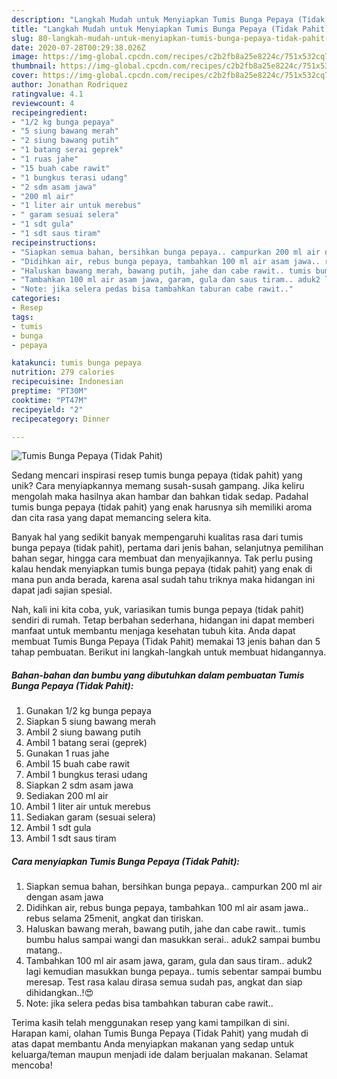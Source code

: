 ```yaml
---
description: "Langkah Mudah untuk Menyiapkan Tumis Bunga Pepaya (Tidak Pahit), Bikin Ngiler"
title: "Langkah Mudah untuk Menyiapkan Tumis Bunga Pepaya (Tidak Pahit), Bikin Ngiler"
slug: 80-langkah-mudah-untuk-menyiapkan-tumis-bunga-pepaya-tidak-pahit-bikin-ngiler
date: 2020-07-28T00:29:38.026Z
image: https://img-global.cpcdn.com/recipes/c2b2fb8a25e8224c/751x532cq70/tumis-bunga-pepaya-tidak-pahit-foto-resep-utama.jpg
thumbnail: https://img-global.cpcdn.com/recipes/c2b2fb8a25e8224c/751x532cq70/tumis-bunga-pepaya-tidak-pahit-foto-resep-utama.jpg
cover: https://img-global.cpcdn.com/recipes/c2b2fb8a25e8224c/751x532cq70/tumis-bunga-pepaya-tidak-pahit-foto-resep-utama.jpg
author: Jonathan Rodriquez
ratingvalue: 4.1
reviewcount: 4
recipeingredient:
- "1/2 kg bunga pepaya"
- "5 siung bawang merah"
- "2 siung bawang putih"
- "1 batang serai geprek"
- "1 ruas jahe"
- "15 buah cabe rawit"
- "1 bungkus terasi udang"
- "2 sdm asam jawa"
- "200 ml air"
- "1 liter air untuk merebus"
- " garam sesuai selera"
- "1 sdt gula"
- "1 sdt saus tiram"
recipeinstructions:
- "Siapkan semua bahan, bersihkan bunga pepaya.. campurkan 200 ml air dengan asam jawa"
- "Didihkan air, rebus bunga pepaya, tambahkan 100 ml air asam jawa.. rebus selama 25menit, angkat dan tiriskan."
- "Haluskan bawang merah, bawang putih, jahe dan cabe rawit.. tumis bumbu halus sampai wangi dan masukkan serai.. aduk2 sampai bumbu matang.."
- "Tambahkan 100 ml air asam jawa, garam, gula dan saus tiram.. aduk2 lagi kemudian masukkan bunga pepaya.. tumis sebentar sampai bumbu meresap. Test rasa kalau dirasa semua sudah pas, angkat dan siap dihidangkan..!😍"
- "Note: jika selera pedas bisa tambahkan taburan cabe rawit.."
categories:
- Resep
tags:
- tumis
- bunga
- pepaya

katakunci: tumis bunga pepaya 
nutrition: 279 calories
recipecuisine: Indonesian
preptime: "PT30M"
cooktime: "PT47M"
recipeyield: "2"
recipecategory: Dinner

---
```



![Tumis Bunga Pepaya (Tidak Pahit)](https://img-global.cpcdn.com/recipes/c2b2fb8a25e8224c/751x532cq70/tumis-bunga-pepaya-tidak-pahit-foto-resep-utama.jpg)

Sedang mencari inspirasi resep tumis bunga pepaya (tidak pahit) yang unik? Cara menyiapkannya memang susah-susah gampang. Jika keliru mengolah maka hasilnya akan hambar dan bahkan tidak sedap. Padahal tumis bunga pepaya (tidak pahit) yang enak harusnya sih memiliki aroma dan cita rasa yang dapat memancing selera kita.

Banyak hal yang sedikit banyak mempengaruhi kualitas rasa dari tumis bunga pepaya (tidak pahit), pertama dari jenis bahan, selanjutnya pemilihan bahan segar, hingga cara membuat dan menyajikannya. Tak perlu pusing kalau hendak menyiapkan tumis bunga pepaya (tidak pahit) yang enak di mana pun anda berada, karena asal sudah tahu triknya maka hidangan ini dapat jadi sajian spesial.




Nah, kali ini kita coba, yuk, variasikan tumis bunga pepaya (tidak pahit) sendiri di rumah. Tetap berbahan sederhana, hidangan ini dapat memberi manfaat untuk membantu menjaga kesehatan tubuh kita. Anda dapat membuat Tumis Bunga Pepaya (Tidak Pahit) memakai 13 jenis bahan dan 5 tahap pembuatan. Berikut ini langkah-langkah untuk membuat hidangannya.

<!--inarticleads1-->

##### Bahan-bahan dan bumbu yang dibutuhkan dalam pembuatan Tumis Bunga Pepaya (Tidak Pahit):

1. Gunakan 1/2 kg bunga pepaya
1. Siapkan 5 siung bawang merah
1. Ambil 2 siung bawang putih
1. Ambil 1 batang serai (geprek)
1. Gunakan 1 ruas jahe
1. Ambil 15 buah cabe rawit
1. Ambil 1 bungkus terasi udang
1. Siapkan 2 sdm asam jawa
1. Sediakan 200 ml air
1. Ambil 1 liter air untuk merebus
1. Sediakan  garam (sesuai selera)
1. Ambil 1 sdt gula
1. Ambil 1 sdt saus tiram




<!--inarticleads2-->

##### Cara menyiapkan Tumis Bunga Pepaya (Tidak Pahit):

1. Siapkan semua bahan, bersihkan bunga pepaya.. campurkan 200 ml air dengan asam jawa
1. Didihkan air, rebus bunga pepaya, tambahkan 100 ml air asam jawa.. rebus selama 25menit, angkat dan tiriskan.
1. Haluskan bawang merah, bawang putih, jahe dan cabe rawit.. tumis bumbu halus sampai wangi dan masukkan serai.. aduk2 sampai bumbu matang..
1. Tambahkan 100 ml air asam jawa, garam, gula dan saus tiram.. aduk2 lagi kemudian masukkan bunga pepaya.. tumis sebentar sampai bumbu meresap. Test rasa kalau dirasa semua sudah pas, angkat dan siap dihidangkan..!😍
1. Note: jika selera pedas bisa tambahkan taburan cabe rawit..




Terima kasih telah menggunakan resep yang kami tampilkan di sini. Harapan kami, olahan Tumis Bunga Pepaya (Tidak Pahit) yang mudah di atas dapat membantu Anda menyiapkan makanan yang sedap untuk keluarga/teman maupun menjadi ide dalam berjualan makanan. Selamat mencoba!
